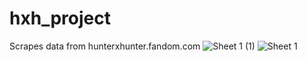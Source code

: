 # hxh_project
Scrapes data from hunterxhunter.fandom.com 
![Sheet 1 (1)](https://user-images.githubusercontent.com/51838832/213804191-9cf8f386-2827-4d28-b262-26985a12bcc9.png)
![Sheet 1](https://user-images.githubusercontent.com/51838832/213804197-5cd6c3ef-b9bd-4232-b622-e8550edf75a6.png)
